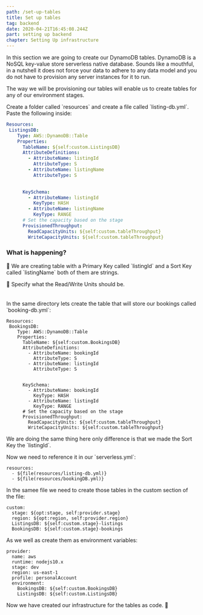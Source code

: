 ```yaml
---
path: /set-up-tables
title: Set up tables
tag: backend
date: 2020-04-21T16:45:08.244Z
part: setting up backend
chapter: Setting Up infrastructure
---
```

In this section we are going to create our DynamoDB tables. DynamoDB is a NoSQL key-value store serverless native database. Sounds like a mouthful, in a nutshell it does not force your data to adhere to any data model and you do not have to provision any server instances for it to run. 

The way we will be provisioning our tables will enable us to create tables for any of our environment stages. 

Create a folder called \`resources\` and create a file called \`listing-db.yml\`. Paste the following inside:

```YAML
Resources:
 ListingsDB:
    Type: AWS::DynamoDB::Table
    Properties:
      TableName: ${self:custom.ListingsDB}
      AttributeDefinitions:
        - AttributeName: listingId
          AttributeType: S
        - AttributeName: listingName
          AttributeType: S

        
      KeySchema:
        - AttributeName: listingId
          KeyType: HASH
        - AttributeName: listingName
          KeyType: RANGE
      # Set the capacity based on the stage
      ProvisionedThroughput:
        ReadCapacityUnits: ${self:custom.tableThroughput}
        WriteCapacityUnits: ${self:custom.tableThroughput}
```

### What is happening?

🎩 We are creating table with a Primary Key called \`listingId\` and a Sort Key called \`listingName\` both of them are strings.

🎩  Specify what the Read/Write Units should be. \
\
\
In the same directory lets create the table that will store our bookings called \`booking-db.yml\`:

```
Resources:
 BookingsDB:
    Type: AWS::DynamoDB::Table
    Properties:
      TableName: ${self:custom.BookingsDB}
      AttributeDefinitions:
        - AttributeName: bookingId
          AttributeType: S
        - AttributeName: listingId
          AttributeType: S
  
        
      KeySchema:
        - AttributeName: bookingId
          KeyType: HASH
        - AttributeName: listingId
          KeyType: RANGE
      # Set the capacity based on the stage
      ProvisionedThroughput:
        ReadCapacityUnits: ${self:custom.tableThroughput}
        WriteCapacityUnits: ${self:custom.tableThroughput}
```

We are doing the same thing here only difference is that we made the Sort Key the \`listingId\`. 

Now we need to reference it in our \`serverless.yml\`:

```
resources:
  - ${file(resources/listing-db.yml)}
  - ${file(resources/bookingDB.yml)}
```

In the samee file we need to create those tables in the custom section of the file:

```
custom:
  stage: ${opt:stage, self:provider.stage}
  region: ${opt:region, self:provider.region}
  ListingsDB: ${self:custom.stage}-listings
  BookingsDB: ${self:custom.stage}-bookings
```

As we well as create them as environment variables:



```
provider:
  name: aws
  runtime: nodejs10.x
  stage: dev
  region: us-east-1
  profile: personalAccount
  environment:
    BookingsDB: ${self:custom.BookingsDB}
    ListingsDB: ${self:custom.ListingsDB}
```



Now we have created our infrastructure for the tables as code. 🗽